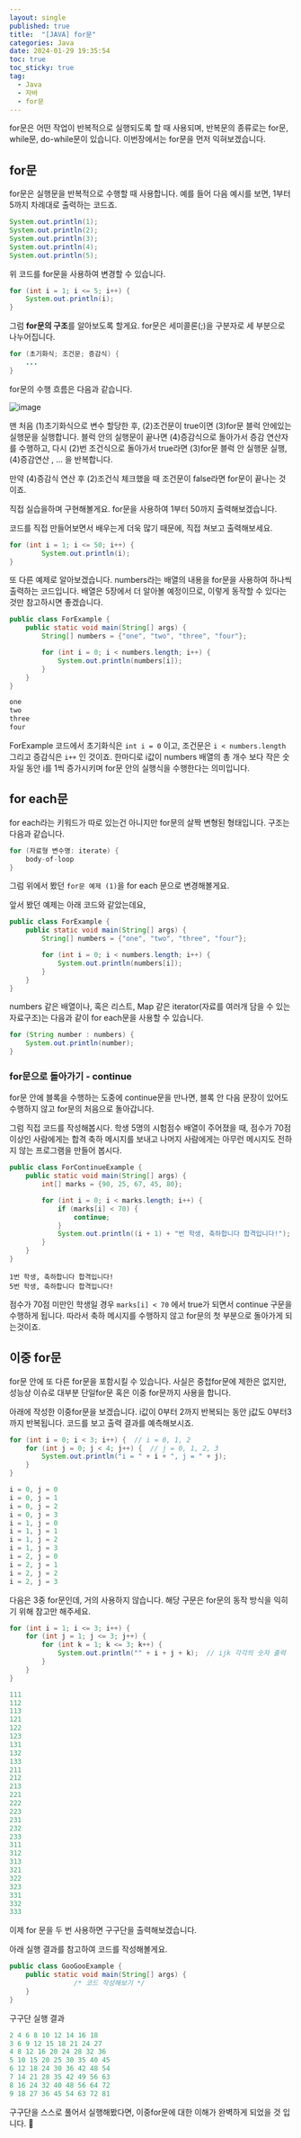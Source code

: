 ```yaml
---
layout: single
published: true
title:  "[JAVA] for문"
categories: Java
date: 2024-01-29 19:35:54
toc: true
toc_sticky: true
tag:   
  - Java
  - 자바
  - for문
---
```


for문은 어떤 작업이 반복적으로 실행되도록 할 때 사용되며, 반복문의 종류로는 for문, while문, do-while문이 있습니다. 이번장에서는 for문을 먼저 익혀보겠습니다. 

## for문

for문은 실행문을 반복적으로 수행할 때 사용합니다. 
예를 들어 다음 예시를 보면, 1부터 5까지 차례대로 출력하는 코드죠.

```java
System.out.println(1);
System.out.println(2);
System.out.println(3);
System.out.println(4);
System.out.println(5);
```

위 코드를 for문을 사용하여 변경할 수 있습니다. 

```java
for (int i = 1; i <= 5; i++) {
    System.out.println(i);
}
```

그럼 **for문의 구조**를 알아보도록 할게요.
for문은 세미콜론(;)을 구분자로 세 부분으로 나누어집니다.

```java
for (초기화식; 조건문; 증감식) {
	...
}
```

for문의 수행 흐름은 다음과 같습니다. 

![image](https://github.com/BaxDailyGit/BaxDailyGit/assets/99312529/6b366aec-4d1f-4184-afc4-01b0efad825b)

맨 처음 (1)초기화식으로 변수 할당한 후, (2)조건문이 true이면 (3)for문 블럭 안에있는 실행문을 실행합니다. 블럭 안의 실행문이 끝나면 (4)증감식으로 돌아가서 증감 연산자를 수행하고, 다시 (2)번 조건식으로 돌아가서 true라면 (3)for문 블럭 안 실행문 실행, (4)증감연산 , … 을 반복합니다. 

만약 (4)증감식 연산 후 (2)조건식 체크했을 때 조건문이 false라면 for문이 끝나는 것이죠.

직접 실습을하며 구현해볼게요. for문을 사용하여 1부터 50까지 출력해보겠습니다. 

코드를 직접 만들어보면서 배우는게 더욱 많기 때문에, 직접 쳐보고 출력해보세요.

```java
for (int i = 1; i <= 50; i++) {
		System.out.println(i);
}
```

또 다른 예제로 알아보겠습니다. numbers라는 배열의 내용을 for문을 사용하여 하나씩 출력하는 코드입니다. 배열은 5장에서 더 알아볼 예정이므로, 이렇게 동작할 수 있다는 것만 참고하시면 좋겠습니다. 

```java
public class ForExample {
	public static void main(String[] args) {
		String[] numbers = {"one", "two", "three", "four"};

		for (int i = 0; i < numbers.length; i++) {
			System.out.println(numbers[i]);
		}
	}
}
```

```java
one
two
three
four
```

ForExample 코드에서 초기화식은 `int i = 0` 이고, 조건문은 `i < numbers.length` 그리고 증감식은 `i++` 인 것이죠. 한마디로 i값이 numbers 배열의 총 개수 보다 작은 숫자일 동안 i를 1씩 증가시키며 for문 안의 실행식을 수행한다는 의미입니다. 

## for each문

for each라는 키워드가 따로 있는건 아니지만 for문의 살짝 변형된 형태입니다. 구조는 다음과 같습니다.

```java
for (자료형 변수명: iterate) {
    body-of-loop
}
```

그럼 위에서 봤던 `for문 예제 (1)`을 for each 문으로 변경해볼게요. 

앞서 봤던 예제는 아래 코드와 같았는데요, 

```java
public class ForExample {
	public static void main(String[] args) {
		String[] numbers = {"one", "two", "three", "four"};

		for (int i = 0; i < numbers.length; i++) {
			System.out.println(numbers[i]);
		}
	}
}
```

numbers 같은 배열이나, 혹은 리스트, Map 같은 iterator(자료를 여러개 담을 수 있는 자료구조)는 다음과 같이 for each문을 사용할 수 있습니다. 

```java
for (String number : numbers) {
	System.out.println(number);
}
```

### for문으로 돌아가기 - continue

for문 안에 블록을 수행하는 도중에 continue문을 만나면, 블록 안 다음 문장이 있어도 수행하지 않고 for문의 처음으로 돌아갑니다. 

그럼 직접 코드를 작성해봅시다. 학생 5명의 시험점수 배열이 주어졌을 때, 점수가 70점 이상인 사람에게는 합격 축하 메시지를 보내고 나머지 사람에게는 아무런 메시지도 전하지 않는 프로그램을 만들어 봅시다.

```java
public class ForContinueExample {
    public static void main(String[] args) {
        int[] marks = {90, 25, 67, 45, 80};

        for (int i = 0; i < marks.length; i++) {
            if (marks[i] < 70) {
                continue;
            }
            System.out.println((i + 1) + "번 학생, 축하합니다 합격입니다!");
        }
    }
}
```

```ebnf
1번 학생, 축하합니다 합격입니다!
5번 학생, 축하합니다 합격입니다!
```

점수가 70점 미만인 학생일 경우 `marks[i] < 70` 에서 true가 되면서 continue 구문을 수행하게 됩니다. 따라서 축하 메시지를 수행하지 않고 for문의 첫 부분으로 돌아가게 되는것이죠.

## 이중 for문

for문 안에 또 다른 for문을 포함시킬 수 있습니다. 사실은 중첩for문에 제한은 없지만, 성능상 이슈로 대부분 단일for문 혹은 이중 for문까지 사용을 합니다.

아래에 작성한 이중for문을 보겠습니다. i값이 0부터 2까지 반복되는 동안 j값도 0부터3까지 반복됩니다. 코드를 보고 출력 결과를 예측해보시죠. 

```java
for (int i = 0; i < 3; i++) {  // i = 0, 1, 2
    for (int j = 0; j < 4; j++) {  // j = 0, 1, 2, 3
        System.out.println("i = " + i + ", j = " + j);
    }
}
```

```java
i = 0, j = 0
i = 0, j = 1
i = 0, j = 2
i = 0, j = 3
i = 1, j = 0
i = 1, j = 1
i = 1, j = 2
i = 1, j = 3
i = 2, j = 0
i = 2, j = 1
i = 2, j = 2
i = 2, j = 3
```

다음은 3중 for문인데,  거의 사용하지 않습니다. 해당 구문은 for문의 동작 방식을 익히기 위해 참고만 해주세요. 

```java
for (int i = 1; i <= 3; i++) {
    for (int j = 1; j <= 3; j++) {
        for (int k = 1; k <= 3; k++) {
            System.out.println("" + i + j + k);  // ijk 각각의 숫자 출력
        }
    }
}
```

```java
111
112
113
121
122
123
131
132
133
211
212
213
221
222
223
231
232
233
311
312
313
321
322
323
331
332
333
```

이제 for 문을 두 번 사용하면 구구단을 출력해보겠습니다. 

아래 실행 결과를 참고하여 코드를 작성해볼게요.

```java
public class GooGooExample { 
    public static void main(String[] args) { 
				/* 코드 작성해보기 */
    }
}
```

구구단 실행 결과

```java
2 4 6 8 10 12 14 16 18 
3 6 9 12 15 18 21 24 27 
4 8 12 16 20 24 28 32 36 
5 10 15 20 25 30 35 40 45 
6 12 18 24 30 36 42 48 54 
7 14 21 28 35 42 49 56 63 
8 16 24 32 40 48 56 64 72 
9 18 27 36 45 54 63 72 81
```

구구단을 스스로 풀어서 실행해봤다면, 이중for문에 대한 이해가 완벽하게 되었을 것 입니다. 🙂